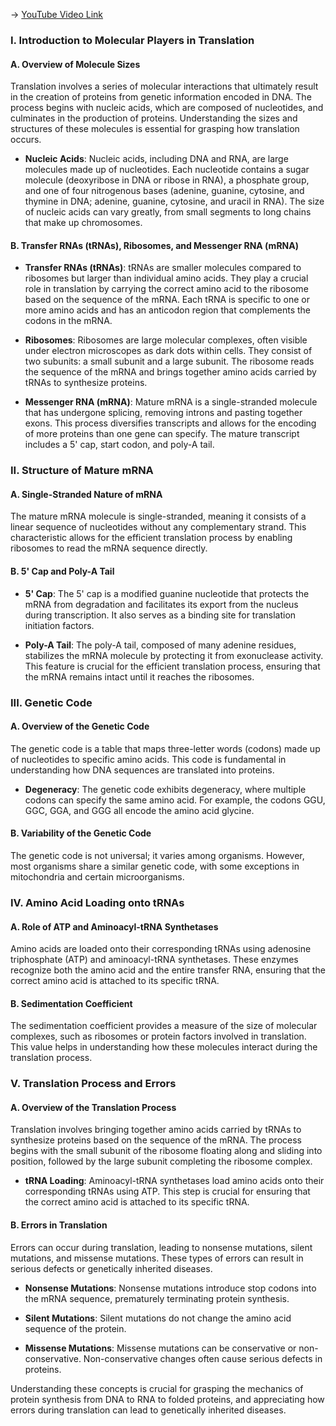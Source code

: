 -> [YouTube Video Link](https://www.youtube.com/watch?v=7xJPSuSVmSk&list=PLUl4u3cNGP63LmSVIVzy584-ZbjbJ-Y63&index=10&pp=iAQB)

### I. Introduction to Molecular Players in Translation
#### A. Overview of Molecule Sizes

Translation involves a series of molecular interactions that ultimately result in the creation of proteins from genetic information encoded in DNA. The process begins with nucleic acids, which are composed of nucleotides, and culminates in the production of proteins. Understanding the sizes and structures of these molecules is essential for grasping how translation occurs.

- **Nucleic Acids**: Nucleic acids, including DNA and RNA, are large molecules made up of nucleotides. Each nucleotide contains a sugar molecule (deoxyribose in DNA or ribose in RNA), a phosphate group, and one of four nitrogenous bases (adenine, guanine, cytosine, and thymine in DNA; adenine, guanine, cytosine, and uracil in RNA). The size of nucleic acids can vary greatly, from small segments to long chains that make up chromosomes.

#### B. Transfer RNAs (tRNAs), Ribosomes, and Messenger RNA (mRNA)

- **Transfer RNAs (tRNAs)**: tRNAs are smaller molecules compared to ribosomes but larger than individual amino acids. They play a crucial role in translation by carrying the correct amino acid to the ribosome based on the sequence of the mRNA. Each tRNA is specific to one or more amino acids and has an anticodon region that complements the codons in the mRNA.

- **Ribosomes**: Ribosomes are large molecular complexes, often visible under electron microscopes as dark dots within cells. They consist of two subunits: a small subunit and a large subunit. The ribosome reads the sequence of the mRNA and brings together amino acids carried by tRNAs to synthesize proteins.

- **Messenger RNA (mRNA)**: Mature mRNA is a single-stranded molecule that has undergone splicing, removing introns and pasting together exons. This process diversifies transcripts and allows for the encoding of more proteins than one gene can specify. The mature transcript includes a 5' cap, start codon, and poly-A tail.

### II. Structure of Mature mRNA

#### A. Single-Stranded Nature of mRNA

The mature mRNA molecule is single-stranded, meaning it consists of a linear sequence of nucleotides without any complementary strand. This characteristic allows for the efficient translation process by enabling ribosomes to read the mRNA sequence directly.

#### B. 5' Cap and Poly-A Tail

- **5' Cap**: The 5' cap is a modified guanine nucleotide that protects the mRNA from degradation and facilitates its export from the nucleus during transcription. It also serves as a binding site for translation initiation factors.

- **Poly-A Tail**: The poly-A tail, composed of many adenine residues, stabilizes the mRNA molecule by protecting it from exonuclease activity. This feature is crucial for the efficient translation process, ensuring that the mRNA remains intact until it reaches the ribosomes.

### III. Genetic Code

#### A. Overview of the Genetic Code

The genetic code is a table that maps three-letter words (codons) made up of nucleotides to specific amino acids. This code is fundamental in understanding how DNA sequences are translated into proteins.

- **Degeneracy**: The genetic code exhibits degeneracy, where multiple codons can specify the same amino acid. For example, the codons GGU, GGC, GGA, and GGG all encode the amino acid glycine.

#### B. Variability of the Genetic Code

The genetic code is not universal; it varies among organisms. However, most organisms share a similar genetic code, with some exceptions in mitochondria and certain microorganisms.

### IV. Amino Acid Loading onto tRNAs

#### A. Role of ATP and Aminoacyl-tRNA Synthetases

Amino acids are loaded onto their corresponding tRNAs using adenosine triphosphate (ATP) and aminoacyl-tRNA synthetases. These enzymes recognize both the amino acid and the entire transfer RNA, ensuring that the correct amino acid is attached to its specific tRNA.

#### B. Sedimentation Coefficient

The sedimentation coefficient provides a measure of the size of molecular complexes, such as ribosomes or protein factors involved in translation. This value helps in understanding how these molecules interact during the translation process.

### V. Translation Process and Errors

#### A. Overview of the Translation Process

Translation involves bringing together amino acids carried by tRNAs to synthesize proteins based on the sequence of the mRNA. The process begins with the small subunit of the ribosome floating along and sliding into position, followed by the large subunit completing the ribosome complex.

- **tRNA Loading**: Aminoacyl-tRNA synthetases load amino acids onto their corresponding tRNAs using ATP. This step is crucial for ensuring that the correct amino acid is attached to its specific tRNA.

#### B. Errors in Translation

Errors can occur during translation, leading to nonsense mutations, silent mutations, and missense mutations. These types of errors can result in serious defects or genetically inherited diseases.

- **Nonsense Mutations**: Nonsense mutations introduce stop codons into the mRNA sequence, prematurely terminating protein synthesis.

- **Silent Mutations**: Silent mutations do not change the amino acid sequence of the protein.

- **Missense Mutations**: Missense mutations can be conservative or non-conservative. Non-conservative changes often cause serious defects in proteins.

Understanding these concepts is crucial for grasping the mechanics of protein synthesis from DNA to RNA to folded proteins, and appreciating how errors during translation can lead to genetically inherited diseases.